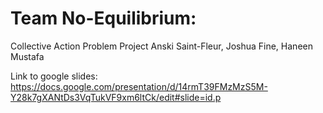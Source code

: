 # Team No-Equilibrium:
Collective Action Problem Project
Anski Saint-Fleur, Joshua Fine, Haneen Mustafa

Link to google slides:
https://docs.google.com/presentation/d/14rmT39FMzMzS5M-Y28k7gXANtDs3VqTukVF9xm6ltCk/edit#slide=id.p


